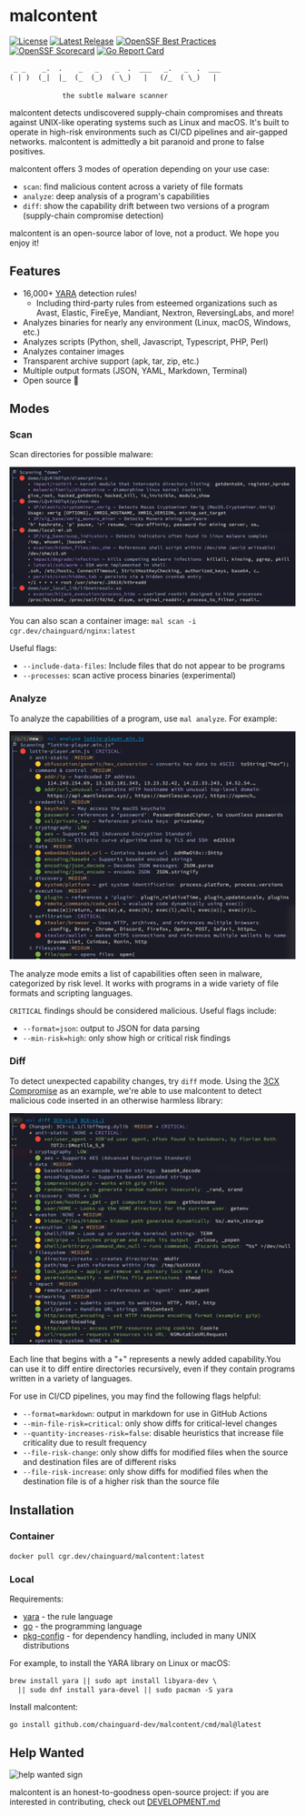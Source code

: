 # malcontent

[![License](https://img.shields.io/badge/License-Apache%202.0-blue.svg)](https://github.com/gojp/goreportcard/blob/master/LICENSE)
[![Latest Release](https://img.shields.io/github/v/release/chainguard-dev/malcontent?include_prereleases)](https://github.com/chainguard-dev/malcontent/releases/latest)
[![OpenSSF Best Practices](https://www.bestpractices.dev/projects/9633/badge)](https://www.bestpractices.dev/projects/9633)
[![OpenSSF Scorecard](https://api.scorecard.dev/projects/github.com/chainguard-dev/malcontent/badge)](https://scorecard.dev/viewer/?uri=github.com/chainguard-dev/malcontent)
[![Go Report Card](https://goreportcard.com/badge/chainguard-dev/malcontent)](https://goreportcard.com/report/chainguard-dev/malcontent)

```text
 _ _    _.  .    _   _    _  .  ___   _.   _  .  ___
( | )  (_|  |_  (_  (_)  ( \_)   |   (/_  ( \_)   |

             the subtle malware scanner
```

malcontent detects undiscovered supply-chain compromises and threats against UNIX-like operating systems such as Linux and macOS. It's built to operate in high-risk environments such as CI/CD pipelines and air-gapped networks. malcontent is admittedly a bit paranoid and prone to false positives.

malcontent offers 3 modes of operation depending on your use case:

* `scan`: find malicious content across a variety of file formats
* `analyze`: deep analysis of a program's capabilities
* `diff`: show the capability drift between two versions of a program (supply-chain compromise detection)

malcontent is an open-source labor of love, not a product. We hope you enjoy it!

## Features

* 16,000+ [YARA](YARA) detection rules!
  * Including third-party rules from esteemed organizations such as Avast, Elastic, FireEye, Mandiant, Nextron, ReversingLabs, and more!
* Analyzes binaries for nearly any environment (Linux, macOS, Windows, etc.)
* Analyzes scripts (Python, shell, Javascript, Typescript, PHP, Perl)
* Analyzes container images
* Transparent archive support (apk, tar, zip, etc.)
* Multiple output formats (JSON, YAML, Markdown, Terminal)
* Open source 🎉

## Modes

### Scan

Scan directories for possible malware:

![scan screenshot](./images/scan.png)

You can also scan a container image: `mal scan -i cgr.dev/chainguard/nginx:latest`

Useful flags:

* `--include-data-files`: Include files that do not appear to be programs
* `--processes`: scan active process binaries (experimental)

### Analyze

To analyze the capabilities of a program, use `mal analyze`. For example:

![analyze screenshot](./images/analyze.png)

The analyze mode emits a list of capabilities often seen in malware, categorized by risk level. It works with programs in a wide variety of file formats and scripting languages.

`CRITICAL` findings should be considered malicious. Useful flags include:

* `--format=json`: output to JSON for data parsing
* `--min-risk=high`: only show high or critical risk findings

### Diff

To detect unexpected capability changes, try `diff` mode. Using the [3CX Compromise](https://www.fortinet.com/blog/threat-research/3cx-desktop-app-compromised) as an example, we're able to use malcontent to detect malicious code inserted in an otherwise harmless library:

![diff screenshot](./images/diff.png)

Each line that begins with a "+" represents a newly added capability.You can use it to diff entire directories recursively, even if they contain programs written in a variety of languages.

For use in CI/CD pipelines, you may find the following flags helpful:

* `--format=markdown`: output in markdown for use in GitHub Actions
* `--min-file-risk=critical`: only show diffs for critical-level changes
* `--quantity-increases-risk=false`: disable heuristics that increase file criticality due to result frequency
* `--file-risk-change`: only show diffs for modified files when the source and destination files are of different risks
* `--file-risk-increase`: only show diffs for modified files when the destination file is of a higher risk than the source file

## Installation

### Container

`docker pull cgr.dev/chainguard/malcontent:latest`

### Local

Requirements:

* [yara](https://virustotal.github.io/yara/) - the rule language
* [go](https://go.dev/) - the programming language
* [pkg-config](https://www.freedesktop.org/wiki/Software/pkg-config/) - for dependency handling, included in many UNIX distributions

For example, to install the YARA library on Linux or macOS:

```shell
brew install yara || sudo apt install libyara-dev \
  || sudo dnf install yara-devel || sudo pacman -S yara
```

Install malcontent:

```shell
go install github.com/chainguard-dev/malcontent/cmd/mal@latest
```

## Help Wanted

![help wanted sign](./images/wanted.png)

malcontent is an honest-to-goodness open-source project: if you are interested in contributing, check out [DEVELOPMENT.md](DEVELOPMENT.md)
